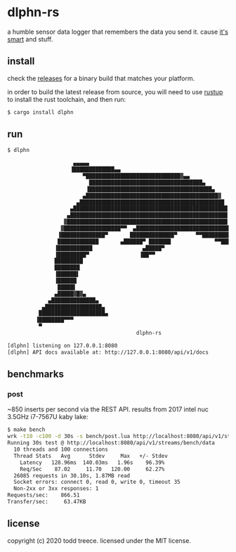 # dlphn-rs

a humble sensor data logger that remembers the data you send it. cause [it's smart][dolphin] and stuff.

## install

check the [releases] for a binary build that matches your platform.

in order to build the latest release from source, you will need to use [rustup] to install the rust toolchain, and then run:

```sh
$ cargo install dlphn
```

## run

```sh
$ dlphn

                     ▄▄▄▄▄
                    ▐█████████████▄▄
                        ▀██████████████████████████████▓▄▄
                          ████████████████████████████████████▄
                         ▐███████████████████████████████████████▄
                        ▄██████████████████████████████████████████▓
                      ▄██████████████████████████████████████████████
                    ▄█████████████████████████████████████████████████
                   ▄██████████████████████████████████████████████████
                  ▓███████████████████████████████████████████████████
                 ▓██████████████████▀▀  ▄██████████████████████████████▄
                ▐██████████████▀       ██████████████▀      ▀▀███████████▓
                █████████████       ▄██████▀ ███████              ▀▀███████
               ▐███████████                ▄█████▀
               ▐█████████▀                ▐██▀▀
               █████████
               ████████
               ▐██████▌
               ▐██████
                █████▌
               ▄█████▓█▓▄
             ▄██████████████▄
           ▄██████████████████▄
          █████████████████████▄
         ▐████████▀▀▀
          ▀
                                         dlphn-rs

[dlphn] listening on 127.0.0.1:8080
[dlphn] API docs available at: http://127.0.0.1:8080/api/v1/docs
```

[dolphin]: https://www.nationalgeographic.com/news/2013/8/130806-dolphins-memories-animals-science-longest/
[rustup]: https://rustup.rs/
[releases]: https://github.com/toddtreece/dlphn-rs/releases

## benchmarks

### post

~850 inserts per second via the REST API. results from 2017 intel nuc 3.5GHz i7-7567U kaby lake:

```sh
$ make bench
wrk -t10 -c100 -d 30s -s bench/post.lua http://localhost:8080/api/v1/streams/bench/data
Running 30s test @ http://localhost:8080/api/v1/streams/bench/data
  10 threads and 100 connections
  Thread Stats   Avg      Stdev     Max   +/- Stdev
    Latency   128.96ms  140.03ms   1.96s    96.39%
    Req/Sec    87.02     11.70   120.00     62.27%
  26085 requests in 30.10s, 1.87MB read
  Socket errors: connect 0, read 0, write 0, timeout 35
  Non-2xx or 3xx responses: 1
Requests/sec:    866.51
Transfer/sec:     63.47KB
```

## license

copyright (c) 2020 todd treece. licensed under the MIT license.
